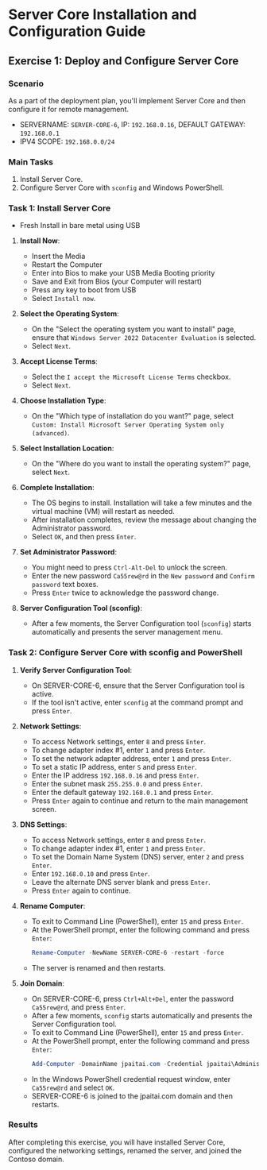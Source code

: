 # Server Core Installation and Configuration Guide

## Exercise 1: Deploy and Configure Server Core

### Scenario

As a part of the deployment plan, you'll implement Server Core and then configure it for remote management.
- SERVERNAME: `SERVER-CORE-6`, IP: `192.168.0.16`, DEFAULT GATEWAY: `192.168.0.1`
- IPV4 SCOPE: `192.168.0.0/24`

### Main Tasks

1. Install Server Core.
2. Configure Server Core with `sconfig` and Windows PowerShell.

### Task 1: Install Server Core
- Fresh Install in bare metal using USB

1. **Install Now**:
    - Insert the Media
    - Restart the Computer
    - Enter into Bios to make your USB Media Booting priority
    - Save and Exit from Bios (your Computer will restart)
    - Press any key to boot from USB
    - Select `Install now`.

3. **Select the Operating System**:
    - On the "Select the operating system you want to install" page, ensure that `Windows Server 2022 Datacenter Evaluation` is selected.
    - Select `Next`.

5. **Accept License Terms**:
    - Select the `I accept the Microsoft License Terms` checkbox.
    - Select `Next`.

6. **Choose Installation Type**:
    - On the "Which type of installation do you want?" page, select `Custom: Install Microsoft Server Operating System only (advanced)`.

7. **Select Installation Location**:
    - On the "Where do you want to install the operating system?" page, select `Next`.

8. **Complete Installation**:
    - The OS begins to install. Installation will take a few minutes and the virtual machine (VM) will restart as needed.
    - After installation completes, review the message about changing the Administrator password.
    - Select `OK`, and then press `Enter`.

9. **Set Administrator Password**:
    - You might need to press `Ctrl-Alt-Del` to unlock the screen.
    - Enter the new password `Ca55rew@rd` in the `New password` and `Confirm password` text boxes.
    - Press `Enter` twice to acknowledge the password change.

10. **Server Configuration Tool (sconfig)**:
    - After a few moments, the Server Configuration tool (`sconfig`) starts automatically and presents the server management menu.

### Task 2: Configure Server Core with sconfig and PowerShell

1. **Verify Server Configuration Tool**:
    - On SERVER-CORE-6, ensure that the Server Configuration tool is active.
    - If the tool isn't active, enter `sconfig` at the command prompt and press `Enter`.

2. **Network Settings**:
    - To access Network settings, enter `8` and press `Enter`.
    - To change adapter index #1, enter `1` and press `Enter`.
    - To set the network adapter address, enter `1` and press `Enter`.
    - To set a static IP address, enter `S` and press `Enter`.
    - Enter the IP address `192.168.0.16` and press `Enter`.
    - Enter the subnet mask `255.255.0.0` and press `Enter`.
    - Enter the default gateway `192.168.0.1` and press `Enter`.
    - Press `Enter` again to continue and return to the main management screen.

3. **DNS Settings**:
    - To access Network settings, enter `8` and press `Enter`.
    - To change adapter index #1, enter `1` and press `Enter`.
    - To set the Domain Name System (DNS) server, enter `2` and press `Enter`.
    - Enter `192.168.0.10` and press `Enter`.
    - Leave the alternate DNS server blank and press `Enter`.
    - Press `Enter` again to continue.

4. **Rename Computer**:
    - To exit to Command Line (PowerShell), enter `15` and press `Enter`.
    - At the PowerShell prompt, enter the following command and press `Enter`:
        ```powershell
        Rename-Computer -NewName SERVER-CORE-6 -restart -force
        ```
    - The server is renamed and then restarts.

5. **Join Domain**:
    - On SERVER-CORE-6, press `Ctrl+Alt+Del`, enter the password `Ca55rew@rd`, and press `Enter`.
    - After a few moments, `sconfig` starts automatically and presents the Server Configuration tool.
    - To exit to Command Line (PowerShell), enter `15` and press `Enter`.
    - At the PowerShell prompt, enter the following command and press `Enter`:
        ```powershell
        Add-Computer -DomainName jpaitai.com -Credential jpaitai\Administrator -restart -force
        ```
    - In the Windows PowerShell credential request window, enter `Ca55rew@rd` and select `OK`.
    - SERVER-CORE-6 is joined to the jpaitai.com domain and then restarts.

### Results

After completing this exercise, you will have installed Server Core, configured the networking settings, renamed the server, and joined the Contoso domain.
